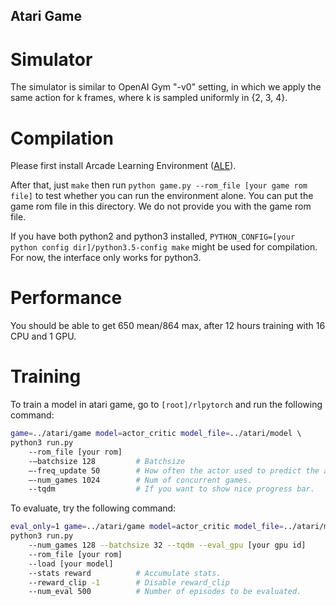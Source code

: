 ## Atari Game

Simulator  
=================
The simulator is similar to OpenAI Gym "-v0" setting, in which we apply the same action for k frames, where k is sampled uniformly in {2, 3, 4}.


Compilation  
===================
Please first install Arcade Learning Environment ([ALE](https://github.com/mgbellemare/Arcade-Learning-Environment)). 

After that, just `make` then run `python game.py --rom_file [your game rom file]` to test whether you can run the environment alone. You can put the game rom file in this directory. We do not provide you with the game rom file. 

If you have both python2 and python3 installed, `PYTHON_CONFIG=[your python config dir]/python3.5-config make` might be used for compilation. For now, the interface only works for python3.

Performance     
===============
You should be able to get 650 mean/864 max, after 12 hours training with 16 CPU and 1 GPU.


Training  
=============
To train a model in atari game, go to `[root]/rlpytorch` and run the following command:

```bash
game=../atari/game model=actor_critic model_file=../atari/model \ 
python3 run.py
    --rom_file [your rom]
    -—batchsize 128         # Batchsize
    —-freq_update 50        # How often the actor used to predict the action gets updated.
    —-num_games 1024        # Num of concurrent games.
    --tqdm                  # If you want to show nice progress bar. 
```

To evaluate, try the following command:
```bash
eval_only=1 game=../atari/game model=actor_critic model_file=../atari/model \ 
python3 run.py
    --num_games 128 --batchsize 32 --tqdm --eval_gpu [your gpu id]
    --rom_file [your rom]
    --load [your model]
    --stats reward          # Accumulate stats.
    --reward_clip -1        # Disable reward_clip
    --num_eval 500          # Number of episodes to be evaluated. 
```

